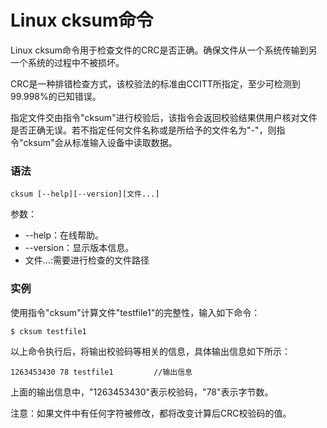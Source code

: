 # Linux cksum命令

Linux cksum命令用于检查文件的CRC是否正确。确保文件从一个系统传输到另一个系统的过程中不被损坏。

CRC是一种排错检查方式，该校验法的标准由CCITT所指定，至少可检测到99.998%的已知错误。

指定文件交由指令"cksum"进行校验后，该指令会返回校验结果供用户核对文件是否正确无误。若不指定任何文件名称或是所给予的文件名为"-"，则指令"cksum"会从标准输入设备中读取数据。

### 语法

    cksum [--help][--version][文件...]

参数：

- --help：在线帮助。
- --version：显示版本信息。
- 文件…:需要进行检查的文件路径

###  实例 

使用指令"cksum"计算文件"testfile1"的完整性，输入如下命令：

    $ cksum testfile1       
    

以上命令执行后，将输出校验码等相关的信息，具体输出信息如下所示：

    1263453430 78 testfile1         //输出信息 
    

上面的输出信息中，"1263453430"表示校验码，"78"表示字节数。

注意：如果文件中有任何字符被修改，都将改变计算后CRC校验码的值。